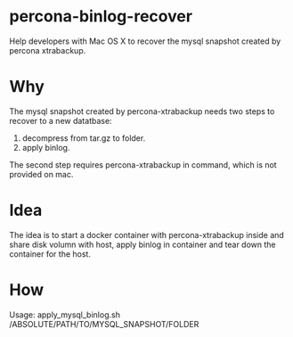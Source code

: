 # percona-binlog-recover
Help developers with Mac OS X to recover the mysql snapshot created by percona xtrabackup.

# Why
The mysql snapshot created by percona-xtrabackup needs two steps to recover to a new datatbase:
1. decompress from tar.gz to folder.
2. apply binlog.

The second step requires percona-xtrabackup in command, which is not provided on mac.

# Idea
The idea is to start a docker container with percona-xtrabackup inside and share disk volumn with host, apply binlog in container and tear down the container for the host.

# How
Usage: apply_mysql_binlog.sh /ABSOLUTE/PATH/TO/MYSQL_SNAPSHOT/FOLDER
